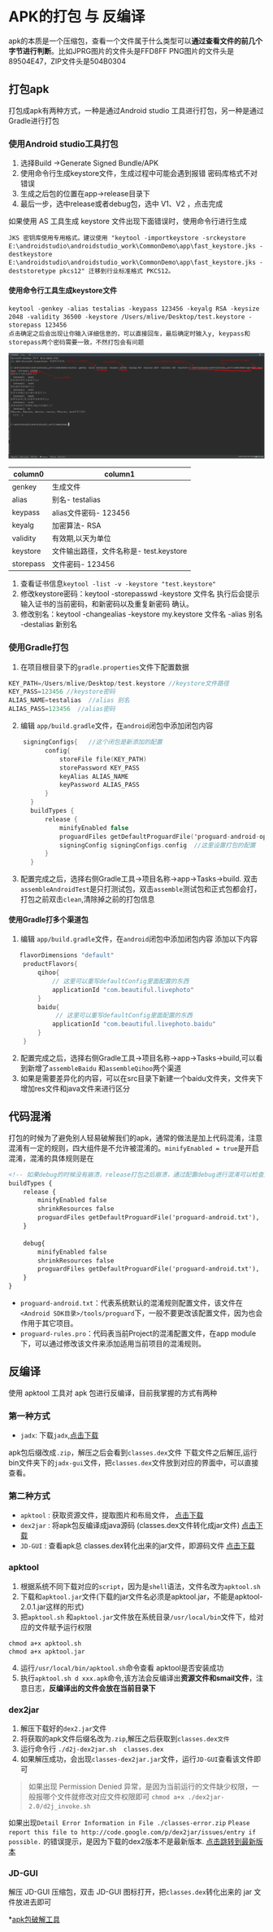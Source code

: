 # APK的打包 与 反编译
apk的本质是一个压缩包，查看一个文件属于什么类型可以**通过查看文件的前几个字节进行判断**。比如JPRG图片的文件头是FFD8FF PNG图片的文件头是89504E47，ZIP文件头是504B0304

## 打包apk
打包成apk有两种方式，一种是通过Android studio 工具进行打包，另一种是通过Gradle进行打包

###  使用Android studio工具打包
1. 选择Build ->Generate Signed Bundle/APK
2. 使用命令行生成keystore文件，生成过程中可能会遇到报错 密码库格式不对错误
3. 生成之后包的位置在app->release目录下
4. 最后一步，选中release或者debug包，选中 V1、V2 ，点击完成

如果使用 AS 工具生成 keystore 文件出现下面错误时，使用命令行进行生成

```
JKS 密钥库使用专用格式。建议使用 "keytool -importkeystore -srckeystore E:\androidstudio\androidstudio_work\CommonDemo\app\fast_keystore.jks -destkeystore E:\androidstudio\androidstudio_work\CommonDemo\app\fast_keystore.jks -deststoretype pkcs12" 迁移到行业标准格式 PKCS12。
```

#### 使用命令行工具生成keystore文件
```
keytool -genkey -alias testalias -keypass 123456 -keyalg RSA -keysize 2048 -validity 36500 -keystore /Users/mlive/Desktop/test.keystore -storepass 123456 
点击确定之后会出现让你输入详细信息的，可以直接回车，最后确定时输入y, keypass和storepass两个密码需要一致，不然打包会有问题
```
![](../android/imgs/keystore.png)

column0 | column1 |
------- | ------- |
 genkey | 生成文件
 alias | 别名- testalias
 keypass | alias文件密码- 123456
 keyalg | 加密算法- RSA
 validity | 有效期,以天为单位
 keystore | 文件输出路径，文件名称是- test.keystore
 storepass | 文件密码- 123456

  1.  查看证书信息`keytool -list -v -keystore "test.keystore"`
  2.  修改keystore密码：keytool -storepasswd -keystore 文件名  执行后会提示输入证书的当前密码，和新密码以及重复新密码 确认。
  3.  修改别名：keytool -changealias -keystore my.keystore 文件名 -alias 别名 -destalias 新别名
  
### 使用Gradle打包
1. 在项目根目录下的`gradle.properties`文件下配置数据
  ```Kotlin
  KEY_PATH=/Users/mlive/Desktop/test.keystore //keystore文件路径
  KEY_PASS=123456 //keystore密码
  ALIAS_NAME=testalias  //alias 别名
  ALIAS_PASS=123456  //alias密码
  ```
2. 编辑 `app/build.gradle`文件，在`android`闭包中添加闭包内容
  ```Kotlin
      signingConfigs{   //这个闭包是新添加的配置
            config{
                storeFile file(KEY_PATH)
                storePassword KEY_PASS
                keyAlias ALIAS_NAME
                keyPassword ALIAS_PASS
            }
        }
        buildTypes {
            release {
                minifyEnabled false
                proguardFiles getDefaultProguardFile('proguard-android-optimize.txt'), 'proguard-rules.pro'
                signingConfig signingConfigs.config  //这里设置打包的配置
            }
        }
  ```
3. 配置完成之后，选择右侧Gradle工具->项目名称->app->Tasks->build. 双击`assembleAndroidTest`是只打测试包，双击`assemble`测试包和正式包都会打，打包之前双击`clean`,清除掉之前的打包信息
#### 使用Gradle打多个渠道包
1. 编辑 `app/build.gradle`文件，在`android`闭包中添加闭包内容 添加以下内容
```kotlin
   flavorDimensions "default"
    productFlavors{
        qihoo{
            // 这里可以重写defaultConfig里面配置的东西
            applicationId "com.beautiful.livephoto"
        }
        baidu{
             // 这里可以重写defaultConfig里面配置的东西
            applicationId "com.beautiful.livephoto.baidu"
        }
    }
```
2. 配置完成之后，选择右侧Gradle工具->项目名称->app->Tasks->build,可以看到新增了`assembleBaidu` 和`assembleQihoo`两个渠道
3. 如果是需要差异化的内容，可以在src目录下新建一个baidu文件夹，文件夹下增加res文件和java文件来进行区分

## 代码混淆
打包的时候为了避免别人轻易破解我们的apk，通常的做法是加上代码混淆，注意混淆有一定的规则，四大组件是不允许被混淆的。`minifyEnabled = true`是开启混淆，混淆的具体规则是在
```xml
<!-- 如果debug的时候没有崩溃，release打包之后崩溃，通过配置debug进行混淆可以检查是否是打包混淆代码时出现问题 -->
buildTypes {
    release {
        minifyEnabled false
        shrinkResources false
        proguardFiles getDefaultProguardFile('proguard-android.txt'), 'proguard-rules.pro'
    }

    debug{
        minifyEnabled false
        shrinkResources false
        proguardFiles getDefaultProguardFile('proguard-android.txt'), 'proguard-rules.pro'
    }
}
```
* `proguard-android.txt`：代表系统默认的混淆规则配置文件，该文件在`<Android SDK目录>/tools/proguard`下，一般不要更改该配置文件，因为也会作用于其它项目。
* `proguard-rules.pro`：代码表当前Project的混淆配置文件，在app module下，可以通过修改该文件来添加适用当前项目的混淆规则。



## 反编译
使用 apktool 工具对 apk 包进行反编译，目前我掌握的方式有两种

### 第一种方式
* `jadx`:  下载`jadx`,[点击下载](https://github.com/skylot/jadx/releases)

apk包后缀改成`.zip`，解压之后会看到`classes.dex`文件
下载文件之后解压,运行bin文件夹下的`jadx-gui`文件，把`classes.dex`文件放到对应的界面中，可以直接查看。


### 第二种方式
* `apktool` : 获取资源文件，提取图片和布局文件， [点击下载](https://ibotpeaches.github.io/Apktool/install/)
* `dex2jar` : 将apk包反编译成java源码 (classes.dex文件转化成jar文件) [点击下载](https://github.com/pxb1988/dex2jar/releases)
* `JD-GUI` : 查看apk总 classes.dex转化出来的jar文件，即源码文件 [点击下载](http://java-decompiler.github.io/)

### apktool
1. 根据系统不同下载对应的`script`，因为是`shell`语法，文件名改为`apktool.sh`
2. 下载和`apktool.jar`文件(下载的jar文件名必须是apktool.jar，不能是apktool-2.0.1.jar这样的形式)
3. 把`apktool.sh` 和`apktool.jar`文件放在系统目录`/usr/local/bin`文件下，给对应的文件赋予运行权限
```shell
chmod a+x apktool.sh
chmod a+x apktool.jar
```
4. 运行`/usr/local/bin/apktool.sh`命令查看 apktool是否安装成功 
5. 执行`apktool.sh d xxx.apk`命令,该方法会反编译出**资源文件和smail文件**，注意日志，**反编译出的文件会放在当前目录下**



### dex2jar
1. 解压下载好的`dex2.jar`文件
2. 将获取的apk文件后缀名改为`.zip`,解压之后获取到`classes.dex文件`
3. 运行命令行 `./d2j-dex2jar.sh  classes.dex`
4. 如果解压成功，会出现`classes-dex2jar.jar`文件，运行`JD-GUI`查看该文件即可

>如果出现 Permission Denied 异常，是因为当前运行的文件缺少权限，一般报哪个文件就修改对应文件权限即可 `chmod a+x ./dex2jar-2.0/d2j_invoke.sh`

如果出现`Detail Error Information in File ./classes-error.zip`
`Please report this file to http://code.google.com/p/dex2jar/issues/entry if possible.` 的错误提示，是因为下载的dex2版本不是最新版本.   [点击跳转到最新版本](https://github.com/pxb1988/dex2jar/releases)


### JD-GUI
解压 JD-GUI 压缩包，双击 JD-GUI 图标打开，把`classes.dex`转化出来的 jar 文件放进去即可

*[apk包破解工具](https://crifan.github.io/android_app_security_crack/website/android_crack_tool/app_to_dex/fdex2.html)